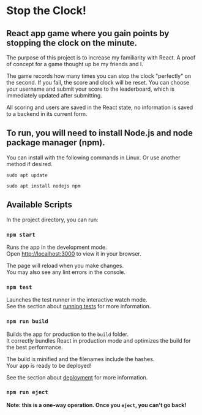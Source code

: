 # Stop the Clock!

## React app game where you gain points by stopping the clock on the minute. 
The purpose of this project is to increase my familiarity with React. A proof of concept for a game thought up be my friends and I.

The game records how many times you can stop the clock "perfectly" on the second. If you fail, the score and clock will be reset.
You can choose your username and submit your score to the leaderboard, which is immediately updated after submitting.

All scoring and users are saved in the React state, no information is saved to a backend in its current form.


## To run, you will need to install Node.js and node package manager (npm).
You can install with the following commands in Linux. Or use another method if desired.

`sudo apt update`

`sudo apt install nodejs npm`

## Available Scripts

In the project directory, you can run:

### `npm start`

Runs the app in the development mode.\
Open [http://localhost:3000](http://localhost:3000) to view it in your browser.

The page will reload when you make changes.\
You may also see any lint errors in the console.

### `npm test`

Launches the test runner in the interactive watch mode.\
See the section about [running tests](https://facebook.github.io/create-react-app/docs/running-tests) for more information.

### `npm run build`

Builds the app for production to the `build` folder.\
It correctly bundles React in production mode and optimizes the build for the best performance.

The build is minified and the filenames include the hashes.\
Your app is ready to be deployed!

See the section about [deployment](https://facebook.github.io/create-react-app/docs/deployment) for more information.

### `npm run eject`

**Note: this is a one-way operation. Once you `eject`, you can't go back!**
